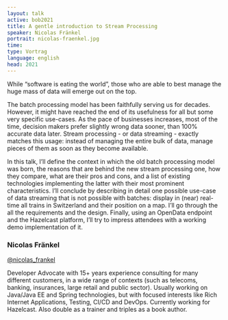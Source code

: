```yaml
---
layout: talk
active: bob2021
title: A gentle introduction to Stream Processing
speaker: Nicolas Fränkel
portrait: nicolas-fraenkel.jpg
time: 
type: Vortrag
language: english
head: 2021
---
```


While “software is eating the world”, those who are able to best
manage the huge mass of data will emerge out on the top.

The batch processing model has been faithfully serving us for
decades. However, it might have reached the end of its usefulness for
all but some very specific use-cases. As the pace of businesses
increases, most of the time, decision makers prefer slightly wrong
data sooner, than 100% accurate data later. Stream processing - or
data streaming - exactly matches this usage: instead of managing the
entire bulk of data, manage pieces of them as soon as they become
available.

In this talk, I’ll define the context in which the old batch
processing model was born, the reasons that are behind the new stream
processing one, how they compare, what are their pros and cons, and a
list of existing technologies implementing the latter with their most
prominent characteristics. I’ll conclude by describing in detail one
possible use-case of data streaming that is not possible with batches:
display in (near) real-time all trains in Switzerland and their
position on a map. I’ll go through the all the requirements and the
design. Finally, using an OpenData endpoint and the Hazelcast
platform, I’ll try to impress attendees with a working demo
implementation of it.

### Nicolas Fränkel

[@nicolas_frankel](http://twitter.com/nicolas_frankel)

Developer Advocate with 15+ years experience consulting for many
different customers, in a wide range of contexts (such as telecoms,
banking, insurances, large retail and public sector). Usually working
on Java/Java EE and Spring technologies, but with focused interests
like Rich Internet Applications, Testing, CI/CD and DevOps. Currently
working for Hazelcast. Also double as a trainer and triples as a book
author.
